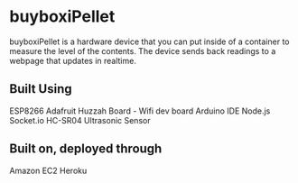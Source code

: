 # buyboxiPellet

buyboxiPellet is a hardware device that you can put inside of a container to measure the level of the contents.  The device sends back readings to a webpage that updates in realtime.

## Built Using
ESP8266 Adafruit Huzzah Board - Wifi dev board
Arduino IDE
Node.js
Socket.io
HC-SR04 Ultrasonic Sensor


## Built on, deployed through
Amazon EC2
Heroku
